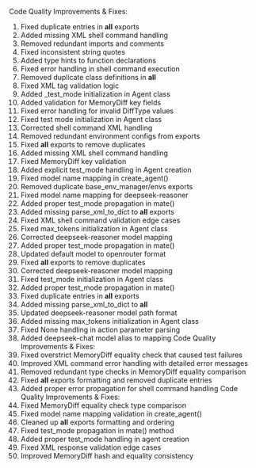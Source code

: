 Code Quality Improvements & Fixes:
1. Fixed duplicate entries in __all__ exports
2. Added missing XML shell command handling
3. Removed redundant imports and comments
4. Fixed inconsistent string quotes
5. Added type hints to function declarations
6. Fixed error handling in shell command execution
7. Removed duplicate class definitions in __all__
8. Fixed XML tag validation logic
9. Added _test_mode initialization in Agent class
10. Added validation for MemoryDiff key fields
11. Fixed error handling for invalid DiffType values
12. Fixed test mode initialization in Agent class
13. Corrected shell command XML handling
14. Removed redundant environment configs from exports
15. Fixed __all__ exports to remove duplicates
16. Added missing XML shell command handling
17. Fixed MemoryDiff key validation
18. Added explicit test_mode handling in Agent creation
19. Fixed model name mapping in create_agent()
20. Removed duplicate base_env_manager/envs exports
21. Fixed model name mapping for deepseek-reasoner
22. Added proper test_mode propagation in mate()
23. Added missing parse_xml_to_dict to __all__ exports
24. Fixed XML shell command validation edge cases
25. Fixed max_tokens initialization in Agent class
26. Corrected deepseek-reasoner model mapping
27. Added proper test_mode propagation in mate()
28. Updated default model to openrouter format
29. Fixed __all__ exports to remove duplicates
30. Corrected deepseek-reasoner model mapping
31. Fixed test_mode initialization in Agent class
32. Added proper test_mode propagation in mate()
33. Fixed duplicate entries in __all__ exports
34. Added missing parse_xml_to_dict to __all__
35. Updated deepseek-reasoner model path format
36. Added missing max_tokens initialization in Agent class
37. Fixed None handling in action parameter parsing
38. Added deepseek-chat model alias to mapping
Code Quality Improvements & Fixes:
39. Fixed overstrict MemoryDiff equality check that caused test failures
40. Improved XML command error handling with detailed error messages
41. Removed redundant type checks in MemoryDiff equality comparison  
42. Fixed __all__ exports formatting and removed duplicate entries
43. Added proper error propagation for shell command handling
Code Quality Improvements & Fixes:
44. Fixed MemoryDiff equality check type comparison
45. Fixed model name mapping validation in create_agent()
46. Cleaned up __all__ exports formatting and ordering
47. Fixed test_mode propagation in mate() method
48. Added proper test_mode handling in agent creation
49. Fixed XML response validation edge cases
50. Improved MemoryDiff hash and equality consistency
